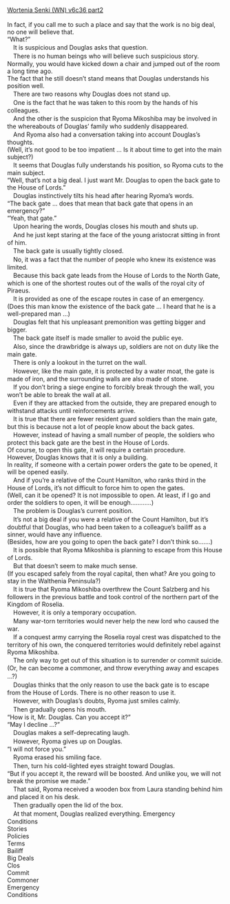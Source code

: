 [Wortenia Senki (WN) v6c36 part2](http://kuhakulightnoveltranslations.com/wortenia-senki-volume-6-chapter-36-part-2/)
<br/><br/>
In fact, if you call me to such a place and say that the work is no big deal, no one will believe that.<br/>
“What?”<br/>
　It is suspicious and Douglas asks that question.<br/>
　There is no human beings who will believe such suspicious story.<br/>
Normally, you would have kicked down a chair and jumped out of the room a long time ago.<br/>
The fact that he still doesn’t stand means that Douglas understands his position well.<br/>
　There are two reasons why Douglas does not stand up.<br/>
　One is the fact that he was taken to this room by the hands of his colleagues.<br/>
　And the other is the suspicion that Ryoma Mikoshiba may be involved in the whereabouts of Douglas’ family who suddenly disappeared.<br/>
　And Ryoma also had a conversation taking into account Douglas’s thoughts.<br/>
(Well, it’s not good to be too impatient … Is it about time to get into the main subject?)<br/>
　It seems that Douglas fully understands his position, so Ryoma cuts to the main subject.<br/>
“Well, that’s not a big deal. I just want Mr. Douglas to open the back gate to the House of Lords.”<br/>
　Douglas instinctively tilts his head after hearing Ryoma’s words.<br/>
“The back gate … does that mean that back gate that opens in an emergency?”<br/>
“Yeah, that gate.”<br/>
　Upon hearing the words, Douglas closes his mouth and shuts up.<br/>
　And he just kept staring at the face of the young aristocrat sitting in front of him.<br/>
　The back gate is usually tightly closed.<br/>
　No, it was a fact that the number of people who knew its existence was limited.<br/>
　Because this back gate leads from the House of Lords to the North Gate, which is one of the shortest routes out of the walls of the royal city of Piraeus.<br/>
　It is provided as one of the escape routes in case of an emergency.<br/>
(Does this man know the existence of the back gate … I heard that he is a well-prepared man …)<br/>
　Douglas felt that his unpleasant premonition was getting bigger and bigger.<br/>
　The back gate itself is made smaller to avoid the public eye.<br/>
　Also, since the drawbridge is always up, soldiers are not on duty like the main gate.<br/>
　There is only a lookout in the turret on the wall.<br/>
　However, like the main gate, it is protected by a water moat, the gate is made of iron, and the surrounding walls are also made of stone.<br/>
　If you don’t bring a siege engine to forcibly break through the wall, you won’t be able to break the wall at all.<br/>
　Even if they are attacked from the outside, they are prepared enough to withstand attacks until reinforcements arrive.<br/>
　It is true that there are fewer resident guard soldiers than the main gate, but this is because not a lot of people know about the back gates.<br/>
　However, instead of having a small number of people, the soldiers who protect this back gate are the best in the House of Lords.<br/>
Of course, to open this gate, it will require a certain procedure.<br/>
However, Douglas knows that it is only a building.<br/>
In reality, if someone with a certain power orders the gate to be opened, it will be opened easily. <br/>
　And if you’re a relative of the Count Hamilton, who ranks third in the House of Lords, it’s not difficult to force him to open the gates.<br/>
(Well, can it be opened? It is not impossible to open. At least, if I go and order the soldiers to open, it will be enough…………)<br/>
　The problem is Douglas’s current position.<br/>
　It’s not a big deal if you were a relative of the Count Hamilton, but it’s doubtful that Douglas, who had been taken to a colleague’s bailiff as a sinner, would have any influence. <br/>
(Besides, how are you going to open the back gate? I don’t think so.……)<br/>
　It is possible that Ryoma Mikoshiba is planning to escape from this House of Lords.<br/>
　But that doesn’t seem to make much sense.<br/>
(If you escaped safely from the royal capital, then what? Are you going to stay in the Walthenia Peninsula?)<br/>
　It is true that Ryoma Mikoshiba overthrew the Count Salzberg and his followers in the previous battle and took control of the northern part of the Kingdom of Roselia.<br/>
　However, it is only a temporary occupation.<br/>
　Many war-torn territories would never help the new lord who caused the war.<br/>
　If a conquest army carrying the Roselia royal crest was dispatched to the territory of his own, the conquered territories would definitely rebel against Ryoma Mikoshiba.<br/>
　The only way to get out of this situation is to surrender or commit suicide.<br/>
(Or, he can become a commoner, and throw everything away and escapes …?)　<br/>
　Douglas thinks that the only reason to use the back gate is to escape from the House of Lords. There is no other reason to use it.<br/>
　However, with Douglas’s doubts, Ryoma just smiles calmly.　<br/>
　Then gradually opens his mouth.<br/>
“How is it, Mr. Douglas. Can you accept it?”<br/>
“May I decline …?”<br/>
　Douglas makes a self-deprecating laugh.<br/>
　However, Ryoma gives up on Douglas.<br/>
“I will not force you.”<br/>
　Ryoma erased his smiling face.<br/>
　Then, turn his cold-lighted eyes straight toward Douglas.<br/>
“But if you accept it, the reward will be boosted. And unlike you, we will not break the promise we made.”<br/>
　That said, Ryoma received a wooden box from Laura standing behind him and placed it on his desk.<br/>
　Then gradually open the lid of the box.<br/>
　At that moment, Douglas realized everything. Emergency<br/>
Conditions<br/>
Stories<br/>
Policies<br/>
Terms<br/>
Bailiff<br/>
                 Big Deals<br/>
Clos<br/>
Commit<br/>
Commoner<br/>
Emergency<br/>
Conditions<br/>
